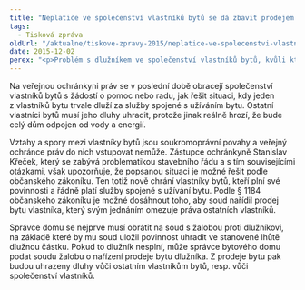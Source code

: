```yaml
---
title: "Neplatiče ve společenství vlastníků bytů se dá zbavit prodejem jeho bytu"
tags:
  - Tisková zpráva
oldUrl: "/aktualne/tiskove-zpravy-2015/neplatice-ve-spolecenstvi-vlastniku-bytu-se-da-zbavit-prodejem-jeho-bytu"
date: 2015-12-02
perex: "<p>Problém s dlužníkem ve společenství vlastníků bytů, kvůli kterému hrozí, že celý dům bude odpojen od vody a energií, se dá řešit pomocí občanského zákoníku. Zástupce ombudsmanky upozorňuje, že nový občanský zákoník umožňuje ostatním vlastníkům obrátit se na soud, aby nařídil prodej bytu dlužníka.</p>"
---
```


<!-- imported from the old website -->

<p>Na veřejnou ochránkyni práv se v poslední době obracejí společenství vlastníků bytů s žádostí o pomoc nebo radu, jak řešit situaci, kdy jeden z vlastníků bytu trvale dluží za služby spojené s užíváním bytu. Ostatní vlastníci bytů musí jeho dluhy uhradit, protože jinak reálně hrozí, že bude celý dům odpojen od vody a energií.</p> <p>Vztahy a spory mezi vlastníky bytů jsou soukromoprávní povahy a veřejný ochránce práv do nich vstupovat nemůže. Zástupce ochránkyně Stanislav Křeček, který se zabývá problematikou stavebního řádu a s tím souvisejícími otázkami, však upozorňuje, že popsanou situaci je možné řešit podle občanského zákoníku. Ten totiž nově chrání vlastníky bytů, kteří plní své povinnosti a řádně platí služby spojené s užívání bytu. Podle § 1184 občanského zákoníku je možné dosáhnout toho, aby soud nařídil prodej bytu vlastníka, který svým jednáním omezuje práva ostatních vlastníků.</p><p> Správce domu se nejprve musí obrátit na soud s žalobou proti dlužníkovi, na základě které by mu soud uložil povinnost uhradit ve stanovené lhůtě dlužnou částku. Pokud to dlužník nesplní, může správce bytového domu podat soudu žalobu o nařízení prodeje bytu dlužníka. Z prodeje bytu pak budou uhrazeny dluhy vůči ostatním vlastníkům bytů, resp. vůči společenství vlastníků.</p>
